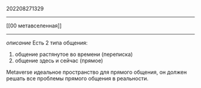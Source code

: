 202208271329
***
[[00 метавселенная]]
***
*описание*
Есть 2 типа общения:
1. общение растянутое во времени (переписка)
2. общение здесь и сейчас (прямое)

Metaverse идеальное пространство для прямого общения, он должен решать все проблемы прямого общения в реальности.